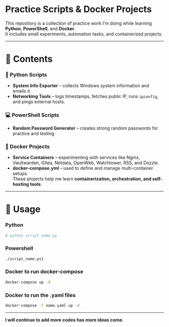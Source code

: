 # Practice Scripts & Docker Projects 

This repository is a collection of practice work I’m doing while learning **Python**, **PowerShell**, and **Docker**.  
It includes small experiments, automation tasks, and containerized projects.

---

# 📂 Contents

### 🐍 Python Scripts
- **System Info Exporter** – collects Windows system information and emails it.
- **Networking Tools** – logs timestamps, fetches public IP, runs `ipconfig`, and pings external hosts.

### 💻 PowerShell Scripts
- **Random Password Generator** – creates strong random passwords for practice and testing.

### 🐳 Docker Projects
- **Service Containers** – experimenting with services like Nginx, Vaultwarden, Gitea, Netdata, OpenWeb, Watchtower, RSS, and Dozzle.  
- **docker-compose.yml** – used to define and manage multi-container setups.  
These projects help me learn **containerization, orchestration, and self-hosting tools**.

---

# 🚀 Usage

### Python
```bash
# python script_name.py
```
### Powershell
```bash
./script_name.ps1
```
### Docker to run docker-compose
```bash
docker-compose up -d
```
### Docker to run the .yaml files
```bash
docker-compose -f name.yaml up -d
```

---

**I will continue to add more codes has more ideas come.**

